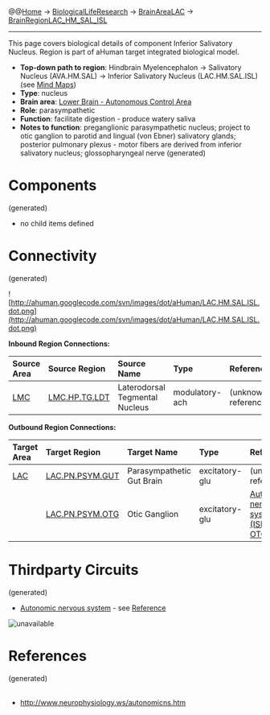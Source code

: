 @@[Home](Home.md) -> [BiologicalLifeResearch](BiologicalLifeResearch.md) -> [BrainAreaLAC](BrainAreaLAC.md) -> [BrainRegionLAC\_HM\_SAL\_ISL](BrainRegionLAC_HM_SAL_ISL.md)

---


This page covers biological details of component Inferior Salivatory Nucleus.
Region is part of aHuman target integrated biological model.

  * **Top-down path to region**: Hindbrain Myelencephalon -> Salivatory Nucleus (AVA.HM.SAL) -> Inferior Salivatory Nucleus (LAC.HM.SAL.ISL) (see [Mind Maps](OverallMindMaps.md))
  * **Type**: nucleus
  * **Brain area**: [Lower Brain - Autonomous Control Area](BrainAreaLAC.md)
  * **Role**: parasympathetic
  * **Function**: facilitate digestion - produce watery saliva
  * **Notes to function**: preganglionic parasympathetic nucleus; project to otic ganglion to parotid and lingual (von Ebner) salivatory glands; posterior pulmonary plexus - motor fibers are derived from inferior salivatory nucleus; glossopharyngeal nerve
(generated)
# Components #
(generated)


  * no child items defined

# Connectivity #
(generated)


![http://ahuman.googlecode.com/svn/images/dot/aHuman/LAC.HM.SAL.ISL.dot.png](http://ahuman.googlecode.com/svn/images/dot/aHuman/LAC.HM.SAL.ISL.dot.png)

**Inbound Region Connections:**

| **Source Area** | **Source Region** | **Source Name** | **Type** | **Reference** |
|:----------------|:------------------|:----------------|:---------|:--------------|
| [LMC](BrainAreaLMC.md) | [LMC.HP.TG.LDT](BrainRegionLMC_HP_TG_LDT.md) | Laterodorsal Tegmental Nucleus | modulatory-ach | (unknown reference) |

**Outbound Region Connections:**

| **Target Area** | **Target Region** | **Target Name** | **Type** | **Reference** |
|:----------------|:------------------|:----------------|:---------|:--------------|
| [LAC](BrainAreaLAC.md) | [LAC.PN.PSYM.GUT](BrainRegionLAC_PN_PSYM_GUT.md) | Parasympathetic Gut Brain | excitatory-glu | (unknown reference) |
|                 | [LAC.PN.PSYM.OTG](BrainRegionLAC_PN_PSYM_OTG.md) | Otic Ganglion   | excitatory-glu | [Autonomic nervous system (ISL -> OTG)](http://www.neurophysiology.ws/autonomicns.htm) |

# Thirdparty Circuits #
(generated)

  * [Autonomic nervous system](http://www.neurophysiology.ws/images/fig-4.gif) - see [Reference](http://www.neurophysiology.ws/autonomicns.htm)

<img src='http://www.neurophysiology.ws/images/fig-4.gif' alt='unavailable'>


<h1>References</h1>
(generated)<br>
<br>
<ul><li><a href='http://www.neurophysiology.ws/autonomicns.htm'>http://www.neurophysiology.ws/autonomicns.htm</a></li></ul>
